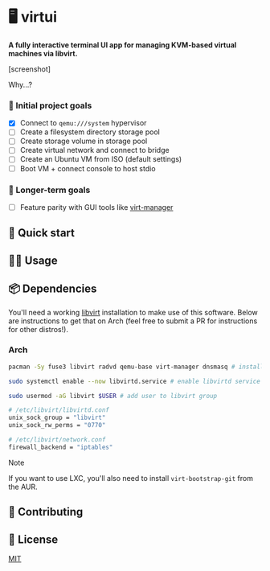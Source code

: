# 🖥️ virtui

**A fully interactive terminal UI app for managing KVM-based virtual machines via libvirt.**

[screenshot]

Why...?

### 🎯 Initial project goals

- [x] Connect to `qemu:///system` hypervisor
- [ ] Create a filesystem directory storage pool
- [ ] Create storage volume in storage pool
- [ ] Create virtual network and connect to bridge
- [ ] Create an Ubuntu VM from ISO (default settings)
- [ ] Boot VM + connect console to host stdio

### 👑 Longer-term goals

- [ ] Feature parity with GUI tools like <a href="https://virt-manager.org/" target="_blank">virt-manager</a>


## 🚀 Quick start


## 👩‍💻 Usage


## 📦️ Dependencies

You'll need a working [libvirt](https://libvirt.org/) installation to make use of this software. Below are instructions to get that on Arch (feel free to submit a PR for instructions for other distros!).

### Arch

```sh
pacman -Sy fuse3 libvirt radvd qemu-base virt-manager dnsmasq # install dependencies
```

```sh
sudo systemctl enable --now libvirtd.service # enable libvirtd service
```

```sh
sudo usermod -aG libvirt $USER # add user to libvirt group
```

```sh
# /etc/libvirt/libvirtd.conf
unix_sock_group = "libvirt"
unix_sock_rw_perms = "0770"
```

```sh
# /etc/libvirt/network.conf
firewall_backend = "iptables"
```
> [!NOTE]  
> If you want to use LXC, you'll also need to install `virt-bootstrap-git` from the AUR.



## 🤝 Contributing


## 📃 License

[MIT](https://github.com/nixpig/virtui?tab=MIT-1-ov-file)

